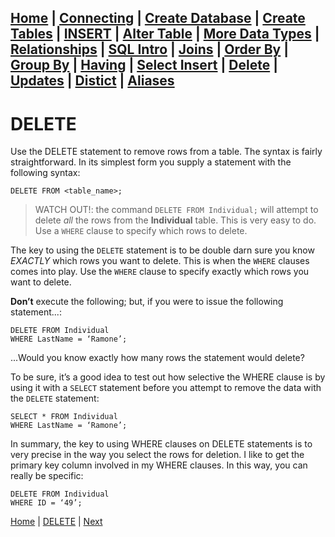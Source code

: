 [Home](/) | [Connecting](/2-connecting/) | [Create Database](/3-create-database/) | [Create Tables](/4-create-table/) | [INSERT](/5-insert/) | [Alter Table](/6-alter-table/) | [More Data Types](/7-more-data-types/) | [Relationships](/8-relationships/) | [SQL Intro](/9-sql-intro/) | [Joins](/10-joins/) | [Order By](/11-order-by/) | [Group By](/12-group-by/) | [Having](/13-having/)  | [Select Insert](/14-selectinsert/) | [Delete](/15-delete/) | [Updates](/16-updates/) | [Distict](/17-distinct/) | [Aliases](/18-aliases/) 
---

# DELETE

Use the DELETE statement to remove rows from a table.  The syntax is fairly straightforward.  In its simplest form you supply a statement with the following syntax:  

```
DELETE FROM <table_name>;  
```

> WATCH OUT!: the command  `DELETE FROM Individual;` will attempt to delete _all_ the rows from the **Individual** table.  This is very easy to do.  Use a `WHERE` clause to specify which rows to delete.  

The key to using the `DELETE` statement is to be double darn sure you know _EXACTLY_ which rows you want to delete.  This is when the `WHERE` clauses comes into play.  Use the `WHERE` clause to specify exactly which rows you want to delete.  

**Don’t** execute the following; but, if you were to issue the following statement...:  

```
DELETE FROM Individual
WHERE LastName = ‘Ramone’;
```

...Would you know exactly how many rows the statement would delete?  

To be sure, it’s a good idea to test out how selective the WHERE clause is by using it with a `SELECT` statement before you attempt to remove the data with the `DELETE` statement:

```
SELECT * FROM Individual
WHERE LastName = ‘Ramone’;
```

In summary, the key to using WHERE clauses on DELETE statements is to very precise in the way you select the rows for deletion.  I like to get the primary key column involved in my WHERE clauses.  In this way, you can really be specific:

```
DELETE FROM Individual
WHERE ID = ‘49’;
```


[Home](/)  |  [DELETE](/15-delete/)  |  [Next](/15-delete/1)
